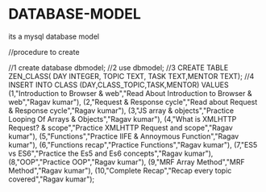 # DATABASE-MODEL
its a mysql database model

//procedure to create

//1
create database dbmodel;
//2
use dbmodel;
//3
CREATE TABLE ZEN_CLASS( DAY INTEGER, TOPIC TEXT, TASK TEXT,MENTOR TEXT);
//4
INSERT INTO CLASS (DAY,CLASS_TOPIC,TASK,MENTOR) VALUES
(1,"Introduction to Browser & web","Read About Introduction to Browser & web","Ragav kumar"),
 (2,"Request & Response cycle","Read about Request & Response cycle","Ragav kumar"), 
 (3,"JS array & objects","Practice Looping Of Arrays & Objects","Ragav kumar"),
  (4,"What is XMLHTTP Request? & scope","Practice XMLHTTP Request and scope","Ragav kumar"),
   (5,"Functions","Practice IIFE & Annoymous Function","Ragav kumar"),
    (6,"Functions recap","Practice Functions","Ragav kumar"),
     (7,"ES5 vs ES6","Practice the Es5 and Es6 concepts","Ragav kumar"),
      (8,"OOP","Practice OOP","Ragav kumar"), 
      (9,"MRF Array Method","MRF Method","Ragav kumar"), 
(10,"Complete Recap","Recap every topic covered","Ragav kumar");

